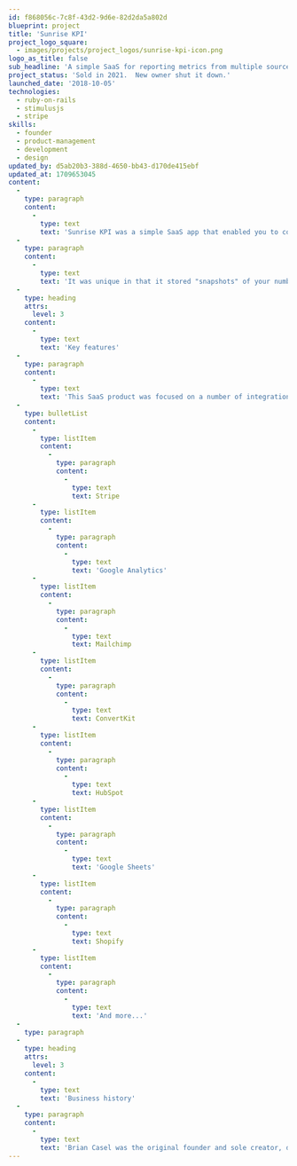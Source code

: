 ```yaml
---
id: f868056c-7c8f-43d2-9d6e-82d2da5a802d
blueprint: project
title: 'Sunrise KPI'
project_logo_square:
  - images/projects/project_logos/sunrise-kpi-icon.png
logo_as_title: false
sub_headline: 'A simple SaaS for reporting metrics from multiple sources.'
project_status: 'Sold in 2021.  New owner shut it down.'
launched_date: '2018-10-05'
technologies:
  - ruby-on-rails
  - stimulusjs
  - stripe
skills:
  - founder
  - product-management
  - development
  - design
updated_by: d5ab20b3-388d-4650-bb43-d170de415ebf
updated_at: 1709653045
content:
  -
    type: paragraph
    content:
      -
        type: text
        text: 'Sunrise KPI was a simple SaaS app that enabled you to connect multiple metrics sources and report those metrics on daily, weekly, or monthly basis via email and dashboards.'
  -
    type: paragraph
    content:
      -
        type: text
        text: 'It was unique in that it stored "snapshots" of your numbers on a schedule of your choosing, making it easy to look back in history.'
  -
    type: heading
    attrs:
      level: 3
    content:
      -
        type: text
        text: 'Key features'
  -
    type: paragraph
    content:
      -
        type: text
        text: 'This SaaS product was focused on a number of integrations to pull in metrics data, including:'
  -
    type: bulletList
    content:
      -
        type: listItem
        content:
          -
            type: paragraph
            content:
              -
                type: text
                text: Stripe
      -
        type: listItem
        content:
          -
            type: paragraph
            content:
              -
                type: text
                text: 'Google Analytics'
      -
        type: listItem
        content:
          -
            type: paragraph
            content:
              -
                type: text
                text: Mailchimp
      -
        type: listItem
        content:
          -
            type: paragraph
            content:
              -
                type: text
                text: ConvertKit
      -
        type: listItem
        content:
          -
            type: paragraph
            content:
              -
                type: text
                text: HubSpot
      -
        type: listItem
        content:
          -
            type: paragraph
            content:
              -
                type: text
                text: 'Google Sheets'
      -
        type: listItem
        content:
          -
            type: paragraph
            content:
              -
                type: text
                text: Shopify
      -
        type: listItem
        content:
          -
            type: paragraph
            content:
              -
                type: text
                text: 'And more...'
  -
    type: paragraph
  -
    type: heading
    attrs:
      level: 3
    content:
      -
        type: text
        text: 'Business history'
  -
    type: paragraph
    content:
      -
        type: text
        text: 'Brian Casel was the original founder and sole creator, designer, developer and product manager for Sunrise KPI.  He launched it in 2018 and ran it as a side project through 2020.  That year, he sold the product and the new owner decided to "sunset" Sunrise KPI (sorry ;)'
---
```


